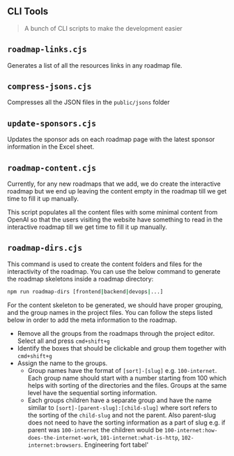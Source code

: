## CLI Tools

> A bunch of CLI scripts to make the development easier

## `roadmap-links.cjs`

Generates a list of all the resources links in any roadmap file.

## `compress-jsons.cjs`

Compresses all the JSON files in the `public/jsons` folder

## `update-sponsors.cjs`

Updates the sponsor ads on each roadmap page with the latest sponsor information in the Excel sheet.

## `roadmap-content.cjs`

Currently, for any new roadmaps that we add, we do create the interactive roadmap but we end up leaving the content empty in the roadmap till we get time to fill it up manually.

This script populates all the content files with some minimal content from OpenAI so that the users visiting the website have something to read in the interactive roadmap till we get time to fill it up manually.

## `roadmap-dirs.cjs`

This command is used to create the content folders and files for the interactivity of the roadmap. You can use the below command to generate the roadmap skeletons inside a roadmap directory:

```bash
npm run roadmap-dirs [frontend|backend|devops|...]
```

For the content skeleton to be generated, we should have proper grouping, and the group names in the project files. You can follow the steps listed below in order to add the meta information to the roadmap.

- Remove all the groups from the roadmaps through the project editor. Select all and press `cmd+shift+g`
- Identify the boxes that should be clickable and group them together with `cmd+shift+g`
- Assign the name to the groups.
  - Group names have the format of `[sort]-[slug]` e.g. `100-internet`. Each group name should start with a number starting from 100 which helps with sorting of the directories and the files. Groups at the same level have the sequential sorting information.
  - Each groups children have a separate group and have the name similar to `[sort]-[parent-slug]:[child-slug]` where sort refers to the sorting of the `child-slug` and not the parent. Also parent-slug does not need to have the sorting information as a part of slug e.g. if parent was `100-internet` the children would be `100-internet:how-does-the-internet-work`, `101-internet:what-is-http`, `102-internet:browsers`.
Engineering fort tabel'

